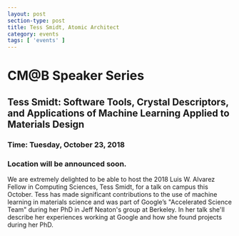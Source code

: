 ```yaml
---
layout: post
section-type: post
title: Tess Smidt, Atomic Architect
category: events
tags: [ 'events' ]
---
```

# CM@B Speaker Series
## Tess Smidt: Software Tools, Crystal Descriptors, and Applications of Machine Learning Applied to Materials Design
### Time: Tuesday, October 23, 2018
### Location will be announced soon.

We are extremely delighted to be able to host the 2018 Luis W. Alvarez Fellow in Computing Sciences, Tess Smidt, for a talk on campus this October. Tess has made significant contributions to the use of machine learning in materials science and was part of Google’s "Accelerated Science Team" during her PhD in Jeff Neaton's group at Berkeley. In her talk she'll describe her experiences working at Google and how she found projects during her PhD.

